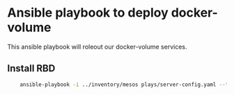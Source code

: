 # Ansible playbook to deploy docker-volume

This ansible playbook will roleout our docker-volume services.

## Install RBD

```bash
    ansible-playbook -i ../inventory/mesos plays/server-config.yaml --tags rbd
```

